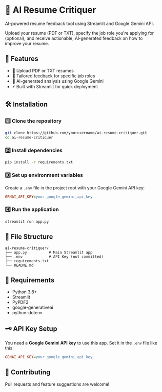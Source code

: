 # 📃 AI Resume Critiquer

AI-powered resume feedback tool using Streamlit and Google Gemini API.

Upload your resume (PDF or TXT), specify the job role you're applying for (optional), and receive actionable, AI-generated feedback on how to improve your resume.

## 🚀 Features

- 📄 Upload PDF or TXT resumes
- 🎯 Tailored feedback for specific job roles
- 🤖 AI-generated analysis using Google Gemini
- ⚡ Built with Streamlit for quick deployment

## 🛠️ Installation

### 1️⃣ Clone the repository
```bash
git clone https://github.com/yourusername/ai-resume-critiquer.git
cd ai-resume-critiquer
```

### 2️⃣ Install dependencies
```bash
pip install -r requirements.txt
```

### 3️⃣ Set up environment variables
Create a `.env` file in the project root with your Google Gemini API key:

```ini
GENAI_API_KEY=your_google_gemini_api_key
```

### 4️⃣ Run the application
```bash
streamlit run app.py
```

## 📂 File Structure

```
ai-resume-critiquer/
├── app.py          # Main Streamlit app
├── .env            # API Key (not committed)
├── requirements.txt
└── README.md
```

## 🧩 Requirements

- Python 3.8+
- Streamlit
- PyPDF2
- google-generativeai
- python-dotenv

## 🗝️ API Key Setup

You need a **Google Gemini API key** to use this app. Set it in the `.env` file like this:

```ini
GENAI_API_KEY=your_google_gemini_api_key
```

## 🙌 Contributing

Pull requests and feature suggestions are welcome!

